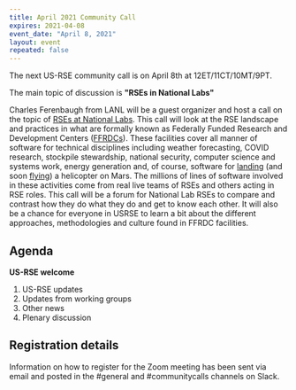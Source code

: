 ```yaml
---
title: April 2021 Community Call
expires: 2021-04-08
event_date: "April 8, 2021"
layout: event
repeated: false
---
```


The next US-RSE community call is on April 8th at 12ET/11CT/10MT/9PT.

The main topic of discussion is
**"RSEs in National Labs"**

Charles Ferenbaugh from LANL will be a guest organizer and host a call
on the topic of [RSEs at National Labs](https://github.com/USRSE/monthly-community-calls/issues/7).
This call will look at the RSE landscape and practices in what are
formally known as Federally Funded Research and Development Centers ([FFRDCs](https://www.nsf.gov/statistics/ffrdclist/)).
These facilities cover all manner of software for technical disciplines including
weather forecasting, COVID research, stockpile stewardship, 
national security, computer science and systems work, energy generation and, of course, software for [landing](https://www.youtube.com/watch?v=4czjS9h4Fpg) 
(and soon [flying](https://www.youtube.com/watch?v=AYjknNxGuJw)) a helicopter on Mars. 
The millions of lines of software involved in these activities come from real live teams of RSEs and 
others acting in RSE roles. This call will be a forum for National Lab 
RSEs to compare and contrast how they do what they do and get to know each other. It will also be a chance for
everyone in USRSE to learn a bit about the different approaches,
methodologies and culture found in FFRDC facilities.

## Agenda

**US-RSE welcome**  
 1. US-RSE updates
 1. Updates from working groups
 1. Other news
 1. Plenary discussion


## Registration details
Information on how to register for the Zoom meeting has been sent via email and posted in the #general and #communitycalls channels on Slack.
